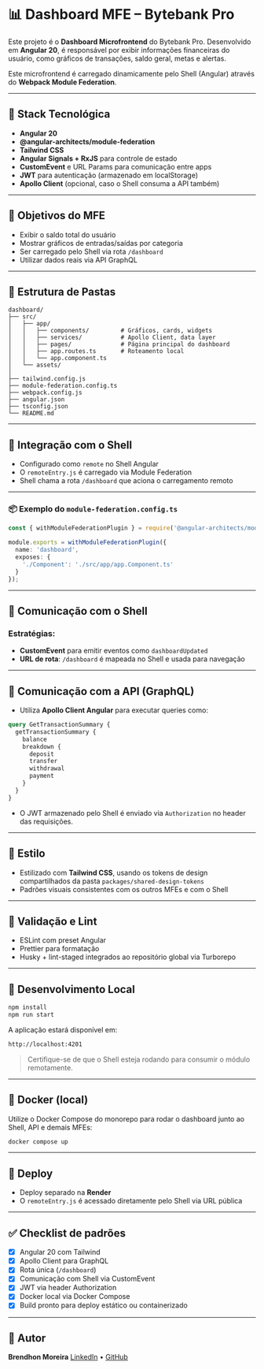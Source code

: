 # 📊 Dashboard MFE – Bytebank Pro

Este projeto é o **Dashboard Microfrontend** do Bytebank Pro. Desenvolvido em **Angular 20**, é responsável por exibir informações financeiras do usuário, como gráficos de transações, saldo geral, metas e alertas.

Este microfrontend é carregado dinamicamente pelo Shell (Angular) através do **Webpack Module Federation**.

---

## 🚀 Stack Tecnológica

- **Angular 20**
- **@angular-architects/module-federation**
- **Tailwind CSS**
- **Angular Signals + RxJS** para controle de estado
- **CustomEvent** e URL Params para comunicação entre apps
- **JWT** para autenticação (armazenado em localStorage)
- **Apollo Client** (opcional, caso o Shell consuma a API também)

---

## 🧩 Objetivos do MFE

- Exibir o saldo total do usuário
- Mostrar gráficos de entradas/saídas por categoria
- Ser carregado pelo Shell via rota `/dashboard`
- Utilizar dados reais via API GraphQL

---

## 📁 Estrutura de Pastas

```
dashboard/
├── src/
│   ├── app/
│   │   ├── components/         # Gráficos, cards, widgets
│   │   ├── services/           # Apollo Client, data layer
│   │   ├── pages/              # Página principal do dashboard
│   │   ├── app.routes.ts       # Roteamento local
│   │   └── app.component.ts
│   └── assets/
│
├── tailwind.config.js
├── module-federation.config.ts
├── webpack.config.js
├── angular.json
├── tsconfig.json
└── README.md
```

---

## 🔗 Integração com o Shell

- Configurado como `remote` no Shell Angular
- O `remoteEntry.js` é carregado via Module Federation
- Shell chama a rota `/dashboard` que aciona o carregamento remoto

---

### 📦 Exemplo do `module-federation.config.ts`

```ts
const { withModuleFederationPlugin } = require('@angular-architects/module-federation/webpack');

module.exports = withModuleFederationPlugin({
  name: 'dashboard',
  exposes: {
    './Component': './src/app/app.Component.ts'
  }
});
```

---

## 🔌 Comunicação com o Shell

### Estratégias:

- **CustomEvent** para emitir eventos como `dashboardUpdated`
- **URL de rota**: `/dashboard` é mapeada no Shell e usada para navegação

---

## 📡 Comunicação com a API (GraphQL)

- Utiliza **Apollo Client Angular** para executar queries como:

```graphql
query GetTransactionSummary {
  getTransactionSummary {
    balance
    breakdown {
      deposit
      transfer
      withdrawal
      payment
    }
  }
}
```

- O JWT armazenado pelo Shell é enviado via `Authorization` no header das requisições.

---

## 🎨 Estilo

- Estilizado com **Tailwind CSS**, usando os tokens de design compartilhados da pasta `packages/shared-design-tokens`
- Padrões visuais consistentes com os outros MFEs e com o Shell

---

## 🧪 Validação e Lint

- ESLint com preset Angular
- Prettier para formatação
- Husky + lint-staged integrados ao repositório global via Turborepo

---

## 🐳 Desenvolvimento Local

```bash
npm install
npm run start
```

A aplicação estará disponível em:

```bash
http://localhost:4201
```

> Certifique-se de que o Shell esteja rodando para consumir o módulo remotamente.

---

## 🐳 Docker (local)

Utilize o Docker Compose do monorepo para rodar o dashboard junto ao Shell, API e demais MFEs:

```bash
docker compose up
```

---

## 🚀 Deploy

- Deploy separado na **Render**
- O `remoteEntry.js` é acessado diretamente pelo Shell via URL pública

---

## ✅ Checklist de padrões

- [x] Angular 20 com Tailwind
- [x] Apollo Client para GraphQL
- [x] Rota única (`/dashboard`)
- [x] Comunicação com Shell via CustomEvent
- [x] JWT via header Authorization
- [x] Docker local via Docker Compose
- [x] Build pronto para deploy estático ou containerizado

---

## 👥 Autor

**Brendhon Moreira**
[LinkedIn](https://www.linkedin.com/in/brendhon-moreira) • [GitHub](https://github.com/Brendhon)
